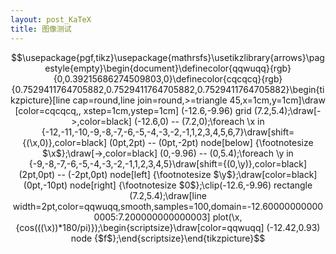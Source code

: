 ```yaml
---
layout: post_KaTeX
title: 图像测试
---
```


$$\usepackage{pgf,tikz}\usepackage{mathrsfs}\usetikzlibrary{arrows}\pagestyle{empty}\begin{document}\definecolor{qqwuqq}{rgb}{0,0.39215686274509803,0}\definecolor{cqcqcq}{rgb}{0.7529411764705882,0.7529411764705882,0.7529411764705882}\begin{tikzpicture}[line cap=round,line join=round,>=triangle 45,x=1cm,y=1cm]\draw [color=cqcqcq,, xstep=1cm,ystep=1cm] (-12.6,-9.96) grid (7.2,5.4);\draw[->,color=black] (-12.6,0) -- (7.2,0);\foreach \x in {-12,-11,-10,-9,-8,-7,-6,-5,-4,-3,-2,-1,1,2,3,4,5,6,7}\draw[shift={(\x,0)},color=black] (0pt,2pt) -- (0pt,-2pt) node[below] {\footnotesize $\x$};\draw[->,color=black] (0,-9.96) -- (0,5.4);\foreach \y in {-9,-8,-7,-6,-5,-4,-3,-2,-1,1,2,3,4,5}\draw[shift={(0,\y)},color=black] (2pt,0pt) -- (-2pt,0pt) node[left] {\footnotesize $\y$};\draw[color=black] (0pt,-10pt) node[right] {\footnotesize $0$};\clip(-12.6,-9.96) rectangle (7.2,5.4);\draw[line width=2pt,color=qqwuqq,smooth,samples=100,domain=-12.600000000000005:7.200000000000003] plot(\x,{cos(((\x))*180/pi)});\begin{scriptsize}\draw[color=qqwuqq] (-12.42,0.93) node {$f$};\end{scriptsize}\end{tikzpicture}$$
